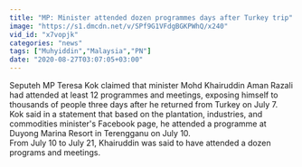 ```yaml
---
title: "MP: Minister attended dozen programmes days after Turkey trip"
image: "https://s1.dmcdn.net/v/SPf9G1VFdgBGKPWhQ/x240"
vid_id: "x7vopjk"
categories: "news"
tags: ["Muhyiddin","Malaysia","PN"]
date: "2020-08-27T03:07:05+03:00"
---
```

Seputeh MP Teresa Kok claimed that minister Mohd Khairuddin Aman Razali had attended at least 12 programmes and meetings, exposing himself to thousands of people three days after he returned from Turkey on July 7.  <br>Kok said in a statement that based on the plantation, industries, and commodities minister's Facebook page, he attended a programme at Duyong Marina Resort in Terengganu on July 10.  <br>From July 10 to July 21, Khairuddin was said to have attended a dozen programs and meetings.
